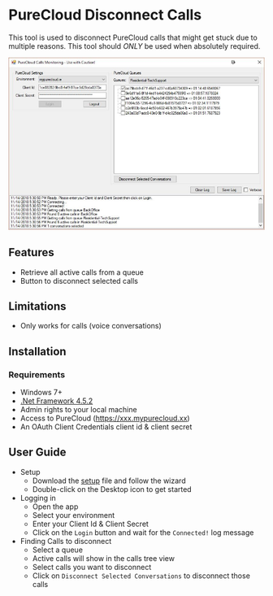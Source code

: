 # PureCloud Disconnect Calls

This tool is used to disconnect PureCloud calls that might get stuck due to multiple reasons.
This tool should *ONLY* be used when absolutely required.

![Screenshot](ScreenshotMainApp.jpg)

## Features

* Retrieve all active calls from a queue
* Button to disconnect selected calls

## Limitations

* Only works for calls (voice conversations)

## Installation

### Requirements

* Windows 7+
* [.Net Framework 4.5.2](https://www.microsoft.com/en-us/download/details.aspx?id=42642)
* Admin rights to your local machine
* Access to PureCloud (https://xxx.mypurecloud.xx)
* An OAuth Client Credentials client id & client secret

## User Guide

* Setup
  * Download the [setup](https://github.com/PierrickI3/PureCloudDisconnectCalls/releases/download/1.0/PureCloud.Disconnect.Calls.Tool.Setup.msi) file and follow the wizard
  * Double-click on the Desktop icon to get started
* Logging in
  * Open the app
  * Select your environment
  * Enter your Client Id & Client Secret
  * Click on the `Login` button and wait for the `Connected!` log message
* Finding Calls to disconnect
  * Select a queue
  * Active calls will show in the calls tree view
  * Select calls you want to disconnect
  * Click on `Disconnect Selected Conversations` to disconnect those calls
 